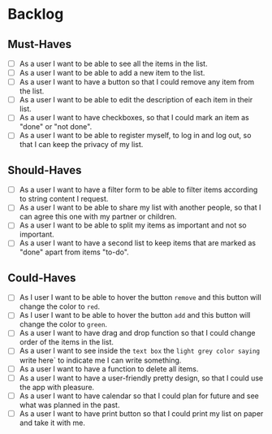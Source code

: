 # Backlog 

## Must-Haves

<!--- these are necessary for basic usability-->
- [ ] As a user I want to be able to see all the items in the list.
- [ ] As a user I want to be able to add a new item to the list.
- [ ] As a user I want to have a button so that I could remove any item from the list.
- [ ] As a user I want to be able to edit the description of each item in their list.
- [ ] As a user I want to have checkboxes, so that I could mark an item as "done" or "not done".
- [ ] As a user I want to be able to register myself, to log in and log out, so that I can keep the privacy of my list.

## Should-Haves

<!---  these will complete the user experience, but are not necessary-->
- [ ] As a user I want to have a filter form to be able to filter items according to string content I request.
- [ ] As a user I want to be able to share my list with another people, so that I can agree this one with my partner or children.
- [ ] As a user I want to be able to split my items as important and not so important.
- [ ] As a user I want to have a second list to keep items that are marked as "done" apart from items "to-do".

## Could-Haves

<!--- would be really cool ... if there's time-->
- [ ] As I user I want to be able to hover the button `remove` and this button will change the color to `red`.
- [ ] As I user I want to be able to hover the button `add` and this button will change the color to `green`.
- [ ] As a user I want to have drag and drop function so that I could change order of the items in the list.
- [ ] As a user I want to see inside the `text box` the `light grey color saying` write here` to indicate me I can write something.
- [ ] As a user I want to have a function to delete all items.
- [ ] As a user I want to have a user-friendly pretty design, so that I could use the app with pleasure.
- [ ] As a user I want to have calendar so that I could plan for future and see what was planned in the past.
- [ ] As a user I want to have print button so that I could print my list on paper and take it with me.
